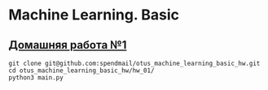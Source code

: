 # Machine Learning. Basic

## [Домашняя работа №1](./hw_01)

```
git clone git@github.com:spendmail/otus_machine_learning_basic_hw.git
cd otus_machine_learning_basic_hw/hw_01/
python3 main.py 
```
